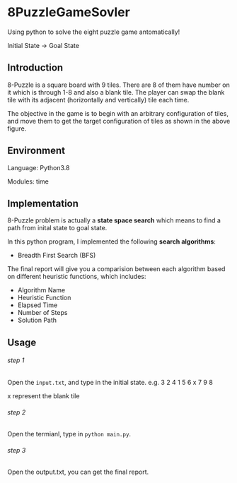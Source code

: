 # 8PuzzleGameSovler
Using python to solve the eight puzzle game antomatically!

Initial State -> Goal State
## Introduction
8-Puzzle is a square board with 9 tiles. There are 8 of them have number on it which is through 1-8 and also a blank tile. The player can swap the blank tile with its adjacent (horizontally and vertically) tile each time. 

The objective in the game is to begin with an arbitrary configuration of tiles, and move them to get the target configuration of tiles as shown in the above figure.

## Environment
Language: Python3.8

Modules: time

## Implementation
8-Puzzle problem is actually a **state space search** which means to find a path from inital state to goal state.

In this python program, I implemented the following **search algorithms**:
* Breadth First Search (BFS)

The final report will give you a comparision between each algorithm based on different heuristic functions, which includes:
* Algorithm Name
* Heuristic Function
* Elapsed Time
* Number of Steps
* Solution Path

## Usage
###### step 1
Open the `input.txt`, and type in the initial state. e.g. 3 2 4 1 5 6 x 7 9 8

x represent the blank tile

###### step 2
Open the termianl, type in `python main.py`.

###### step 3
Open the output.txt, you can get the final report.